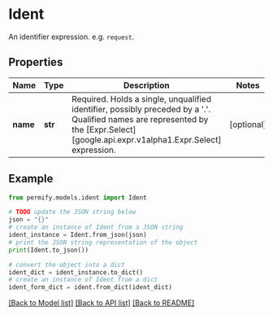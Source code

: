 # Ident

An identifier expression. e.g. `request`.

## Properties

Name | Type | Description | Notes
------------ | ------------- | ------------- | -------------
**name** | **str** | Required. Holds a single, unqualified identifier, possibly preceded by a &#39;.&#39;.  Qualified names are represented by the [Expr.Select][google.api.expr.v1alpha1.Expr.Select] expression. | [optional] 

## Example

```python
from permify.models.ident import Ident

# TODO update the JSON string below
json = "{}"
# create an instance of Ident from a JSON string
ident_instance = Ident.from_json(json)
# print the JSON string representation of the object
print(Ident.to_json())

# convert the object into a dict
ident_dict = ident_instance.to_dict()
# create an instance of Ident from a dict
ident_form_dict = ident.from_dict(ident_dict)
```
[[Back to Model list]](../README.md#documentation-for-models) [[Back to API list]](../README.md#documentation-for-api-endpoints) [[Back to README]](../README.md)


